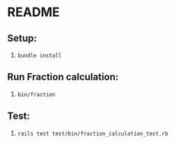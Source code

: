 # README

## Setup:

1. `bundle install`

## Run Fraction calculation:

1. `bin/fraction`

## Test:

1. `rails test test/bin/fraction_calculation_test.rb`

